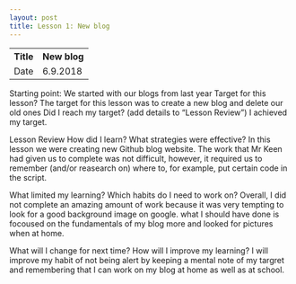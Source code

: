 ```yaml
---
layout: post
title: Lesson 1: New blog
---
```


<html>
<head>
<style>
table {
    border-collapse: collapse;
}

table, td, th {
    border: 1px solid #1a8cff;
}
</style>
</head>
<body>

<table>
  <tr>
    <th>Title</th>
    <th>New blog</th>
  </tr>
  <tr>
    <td>Date</td>
    <td>6.9.2018</td>
  </tr>
</table>

</body>
</html>


Starting point:
We started with our blogs from last year
Target for this lesson?
The target for this lesson was to create a new blog and delete our old ones
Did I reach my target? (add details to “Lesson Review”)
I achieved my target.

Lesson Review
How did I learn? What strategies were effective? In this lesson we were creating new Github blog website.
The work that Mr Keen  had given us to complete was not difficult, however, it required us to remember (and/or reasearch on) where to, for example, put certain code in the script.
 
What limited my learning? Which habits do I need to work on? 
Overall, I did not complete an amazing amount of work because it was very tempting to look for a good background image on google. what I should have done is focoused on the fundamentals of my blog more and looked for pictures when at home.


What will I change for next time? How will I improve my learning?
I will improve my habit of not being alert by keeping a mental note of my targret and remembering that I can work on my blog at home as well as at school.

